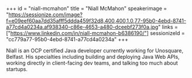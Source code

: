 +++
id = "niall-mcmahon"
title = "Niall McMahon"
speakerimage = "https://sessionize.com/image?f=e09eef60aa7dd35afff5ddda459f32d8,400,400,1,0,77-95b0-4ebd-8741-a77cd4a0234a.af938340-c86e-4653-a480-dceebf273f0a.jpg"
links = ["https://www.linkedin.com/in/niall-mcmahon-b6386190/"]
sessionizeId = "cc779a77-95b0-4ebd-8741-a77cd4a0234a"
+++

Niall is an OCP certified Java developer currently working for Unosquare, Belfast. His specialties including building and deploying Java Web APIs, working directly in client-facing dev teams, and talking too much about startups.